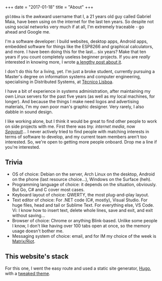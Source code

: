 +++
date = "2017-01-18"
title = "About"
+++

`gbl08ma` is the awkward username that I, a 21 years old guy called Gabriel Maia, have been using on the internet for the last ten years. So despite not using social networks very much if at all, I'm extremely traceable - go ahead and Google me.

I'm a software developer: I build websites, desktop apps, Android apps, embedded software for things like the ESP8266 and graphical calculators, and more. I have been doing this for the last... six years? Make that ten years if you count completely useless beginner projects. If you are _really_ interested in knowing more, I wrote [a lengthy post about it](https://gbl08ma.com/my-programming-experience/).

I don't do this for a living, yet. I'm just a broke student, currently pursuing a Master's degree on information systems and computer engineering, specialising in Distributed Systems, at [Técnico Lisboa](http://tecnico.ulisboa.pt).

I have a bit of experience in systems administration, after maintaining my own Linux servers for the past five years (as well as my local machines, for longer). And because the things I make need logos and advertising materials, I'm my own poor man's graphic designer. Very rarely, I also dabble in sound design.

I like working alone, but I think it would be great to find other people to work on side projects with me. First there was _tny. internet media_, now [_Segvault_](http://segvault.tny.im)... I never actively tried to find people with matching interests in terms of software to develop, and my current team members aren't too interested. So, we're open to getting more people onboard. Drop me a line if you're interested.

## Trivia

- OS of choice: Debian on the server, Arch Linux on the desktop, Android on the phone (last resource choice...), Windows on the Surface (heh).
- Programming language of choice: it depends on the situation, obviously. But Go, C# and C cover most cases.
- Keyboard layout of choice: QWERTY, the most plug-and-play layout.
- Text editor of choice: For .NET code (C#, mostly), Visual Studio. For huge files, head and tail or Sublime Text. For everything else, VS Code. Vi: I know how to insert text, delete whole lines, save and exit, and exit without saving...
- Browser of choice: Chrome or anything Blink-based. Unlike some people I know, I don't like having over 100 tabs open at once, so the memory usage doesn't bother me.
- Messaging system of choice: email, and for IM my choice of the week is [Matrix/Riot](https://riot.im/).

## This website's stack

For this one, I went the easy route and used a static site generator, [Hugo](https://gohugo.io/), with a [tweaked theme](https://github.com/gbl08ma/cocoa-eh-hugo-theme).
